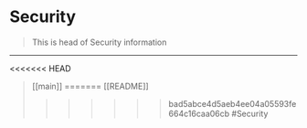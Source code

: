 # Security
>This is head of Security information

---
<<<<<<< HEAD
>[[main]]
=======
>[[README]]
>>>>>>> bad5abce4d5aeb4ee04a05593fe664c16caa06cb
#Security